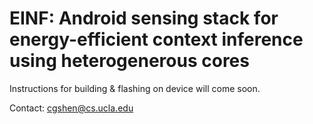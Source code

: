 EINF: Android sensing stack for energy-efficient context inference using heterogenerous cores
====

Instructions for building & flashing on device will come soon.

Contact: cgshen@cs.ucla.edu



